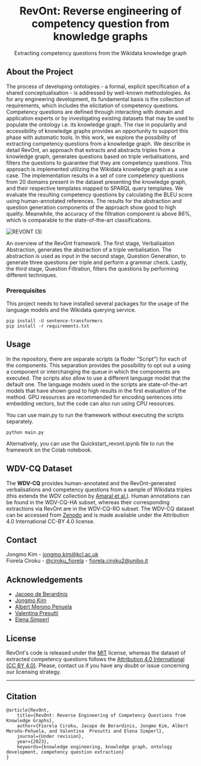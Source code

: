<div align="center">

 <!-- <img src="Materials/Ciroku (2).png" alt="logo" width="200" height="auto" /> -->
  <h1>RevOnt: Reverse engineering of competency question from knowledge graphs</h1>
  
  <p>
    Extracting competency questions from the Wikidata knowledge graph
  </p>
</div>
  
## About the Project

The process of developing ontologies - a formal, explicit specification of a shared conceptualisation - is addressed by well-known methodologies. 
As for any engineering development, its fundamental basis is the collection of requirements, which includes the elicitation of competency questions. Competency questions are defined through interacting with domain and application experts or by investigating existing datasets that may be used to populate the ontology i.e. its knowledge graph. The rise in popularity and accessibility of knowledge graphs provides an opportunity to support this phase with automatic tools. In this work, we explore the possibility of extracting competency questions from a knowledge graph. We describe in detail RevOnt, an approach that extracts and abstracts triples from a knowledge graph, generates questions based on triple verbalisations, and filters the questions to guarantee that they are competency questions. This approach is implemented utilizing the Wikidata knowledge graph as a use case. The implementation results in a set of core competency questions from 20 domains present in the dataset presenting the knowledge graph, and their respective templates mapped to SPARQL query templates. We evaluate the resulting competency questions by calculating the BLEU score using human-annotated references. The results for the abstraction and question generation components of the approach show good to high quality. Meanwhile, the accuracy of the filtration component is above 86\%, which is comparable to the state-of-the-art classifications. 

![REVONT (3)](https://user-images.githubusercontent.com/12375920/210616161-9105a046-c809-4182-beb6-5ef4556ec101.png)

An overview of the RevOnt framework. The first stage, Verbalisation Abstraction, generates the abstraction of a triple verbalisation. The abstraction is used as input in the second stage, Question Generation, to generate three questions per triple and perform a grammar check. Lastly, the third stage, Question Filtration, filters the questions by performing different techniques.


<!-- Prerequisites -->
### Prerequisites

This project needs to have installed several packages for the usage of the language models and the Wikidata querying service.

```
pip install -U sentence-transformers
pip install -r requirements.txt
```
<!-- Usage -->
## Usage

In the repository, there are separate scripts (a floder "Script") for each of the components. This separation provides the possibility to opt out a using a component or interchanging the queue in which the components are executed. The scripts also allow to use a different language model that the default one. The language models used in the scripts are state-of-the-art models that have shown good to high results in the first evaluation of the method. GPU resources are recommended for encoding sentences into embedding vectors, but the code can also run using CPU resources.

You can use main.py to run the framework without executing the scripts separately.
```
python main.py
```

Alternatively, you can use the Quickstart_revont.ipynb file to run the framework on the Colab notebook.


## WDV-CQ Dataset

The **WDV-CQ** provides human-annotated and the RevOnt-generated verbalisations and competency questions from a sample of Wikidata triples (this extends the WDV collection by [Amaral et al.](https://arxiv.org/abs/2205.02627)).
Human annotations can be found in the WDV-CQ-HA subset, whereas their corresponding extractions via RevOnt are in the WDV-CQ-RO subset.
The WDV-CQ dataset can be accessed from [Zenodo](https://zenodo.org/records/10370725) and is made available under the Attribution 4.0 International CC-BY 4.0 license.

## Contact

Jongmo Kim - jongmo.kim@kcl.ac.uk <br>
Fiorela Ciroku - [@ciroku_fiorela](https://twitter.com/ciroku_fiorela) - fiorela.ciroku2@unibo.it 

## Acknowledgements

 - [Jacopo de Berardinis](https://www.kcl.ac.uk/people/jacopo-de-berardinis)
  - [Jongmo Kim](https://kr.linkedin.com/in/jongmo-kim-629995164)
 - [Albert Merono Penuela](https://www.kcl.ac.uk/people/albert-merono-penuela-1)
 - [Valentina Presutti](https://www.unibo.it/sitoweb/valentina.presutti/en)
 - [Elena Simperl](https://www.kcl.ac.uk/people/elena-simperl)

## License

RevOnt's code is released under the [MIT](https://opensource.org/license/mit/) license, whereas the dataset of extracted competency questions follows the [Attribution 4.0 International (CC BY 4.0)](https://creativecommons.org/licenses/by/4.0/). Please, contact us if you have any doubt or issue concerning our licensing strategy.

---

## Citation
```
@article{RevOnt,
    title={RevOnt: Reverse Engineering of Competency Questions from Knowledge Graphs},
    author={Fiorela Ciroku, Jacopo de Berardinis, Jongmo Kim, Albert Meroño-Peñuela, and Valentina  Presutti and Elena Simperl},
    journal={Under revision}, 
    year={2023},
    keywords={knowledge engineering, knowledge graph, ontology development, competency question extraction}
}
```
